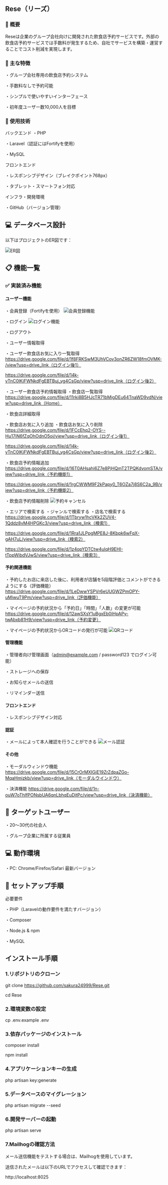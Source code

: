## Rese（リーズ）

### 📝 概要

Reseは企業のグループ会社向けに開発された飲食店予約サービスです。外部の飲食店予約サービスでは手数料が発生するため、自社でサービスを構築・運営することでコスト削減を実現します。

### 🌟 主な特徴

・グループ会社専用の飲食店予約システム

・手数料なしで予約可能

・シンプルで使いやすいインターフェース

・初年度ユーザー数10,000人を目標

### 🔧 使用技術

バックエンド
・PHP

・Laravel（認証にはFortifyを使用）

・MySQL

フロントエンド

・レスポンシブデザイン（ブレイクポイント768px）

・タブレット・スマートフォン対応

インフラ・開発環境

・GitHub（バージョン管理）

## 💻 データベース設計

以下はプロジェクトのER図です：

![ER図](images/dbdiagram-rese.png)


## 📋 機能一覧

### ✅ 実装済み機能

#### ユーザー機能

・会員登録（Fortifyを使用）
![会員登録機能](./assets/登録.gif)

・ログイン
![ログイン機能](./assets/ログイン.gif)

・ログアウト

・ユーザー情報取得

・ユーザー飲食店お気に入り一覧取得
https://drive.google.com/file/d/1f8FRKSwM3UhVCov3onZR6ZW18fmOVMK-/view?usp=drive_link（ログイン後1）


https://drive.google.com/file/d/14k-vTnC0lKjFWNkdFgEBTBuj_vg4CsGp/view?usp=drive_link（ログイン後2）

・ユーザー飲食店予約情報取得
・飲食店一覧取得
https://drive.google.com/file/d/11rki8B5HJcTR71bMigDEu64TnaWD9vdN/view?usp=drive_link（Home）

・飲食店詳細取得

・飲食店お気に入り追加
・飲食店お気に入り削除
https://drive.google.com/file/d/1FCcEhq2-OYS--Hu17iN6fZqOhOdnO5oi/view?usp=drive_link（ログイン後1）

https://drive.google.com/file/d/14k-vTnC0lKjFWNkdFgEBTBuj_vg4CsGp/view?usp=drive_link（ログイン後2）

・飲食店予約情報追加
https://drive.google.com/file/d/16T0AHsahi6Z7e8PjHQmT2TPQKdvomSTA/view?usp=drive_link（予約機能1）

https://drive.google.com/file/d/1rgCWWM9F2kPapy0_T6OZa7j8S6C2a_9B/view?usp=drive_link（予約機能2）

・飲食店予約情報削除
![予約キャンセル](./assets/キャンセル.gif)

・エリアで検索する
・ジャンルで検索する
・店名で検索する
https://drive.google.com/file/d/1Tbryw1hcVKk2ZUV4-1Qddz8vM4HPGKc3/view?usp=drive_link（検索1）

https://drive.google.com/file/d/1Rra1JLPpgMPE8J-8Kbpk6wFqX-gAH7uL/view?usp=drive_link（検索2）

https://drive.google.com/file/d/1z4opYDTCtw4ulqH9EHI-tTppWibdVJwS/view?usp=drive_link（検索3）

#### 予約関連機能

・予約したお店に来店した後に、利用者が店舗を5段階評価とコメントができるようにする（評価機能）
https://drive.google.com/file/d/1LeDwwYSPVr6eUUGWZPmOPY-uMiwuT9Pm/view?usp=drive_link（評価機能）

・マイページの予約状況から「予約日」「時間」「人数」の変更が可能
https://drive.google.com/file/d/12awSXsY1uBgxEb0iHpAPy-twAbxb81H9/view?usp=drive_link（予約変更）

・マイページの予約状況からORコードの発行が可能
![QRコード](./assets/QRコード.gif)

#### 管理機能

・管理者向け管理画面（admin@example.com / password123 でログイン可能）

・ストレージへの保存

・お知らせメールの送信

・リマインダー送信

#### フロントエンド

・レスポンシブデザイン対応

#### 認証

・メールによって本人確認を行うことができる
![メール認証](./assets/メール認証.gif)

#### その他

・モーダルウィンドウ機能
https://drive.google.com/file/d/15CrOrMXIGjE19ZrZdpaZGo-MqaHmizkb/view?usp=drive_link（モーダルウインドウ）

・決済機能
https://drive.google.com/file/d/1n-ouW7oThIfPONsbUA6qnLbhqEuDitPc/view?usp=drive_link（決済機能）


## 🎯 ターゲットユーザー

・20〜30代の社会人

・グループ企業に所属する従業員

## 💻 動作環境

・PC: Chrome/Firefox/Safari 最新バージョン

## 🚀 セットアップ手順

必要要件

・PHP（Laravelの動作要件を満たすバージョン）

・Composer

・Node.js & npm

・MySQL

## インストール手順

### 1.リポジトリのクローン

git clone https://github.com/sakura24999/Rese.git

cd Rese

### 2.環境変数の設定

cp .env.example .env

### 3.依存パッケージのインストール

composer install

npm install

### 4.アプリケーションキーの生成

php artisan key:generate

### 5.データベースのマイグレーション

php artisan migrate --seed

### 6.開発サーバーの起動

php artisan serve

### 7.Mailhogの確認方法

メール送信機能をテストする場合は、Mailhogを使用しています。

送信されたメールは以下のURLでアクセスして確認できます：

http://localhost:8025


